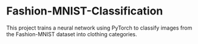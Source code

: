 # Fashion-MNIST-Classification
This project trains a neural network using PyTorch to classify images from the Fashion-MNIST dataset into clothing categories.
